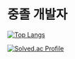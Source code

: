 # 중졸 개발자

﻿[![Top Langs](https://github-readme-stats.vercel.app/api/top-langs/?username=999gawkboyy&langs_count=10&layout=compact&theme=dark)](https://github.com/999gawkboyy)
 
[![Solved.ac Profile](http://mazassumnida.wtf/api/generate_badge?boj=mingeun3669)](https://solved.ac/mingeun3669)
